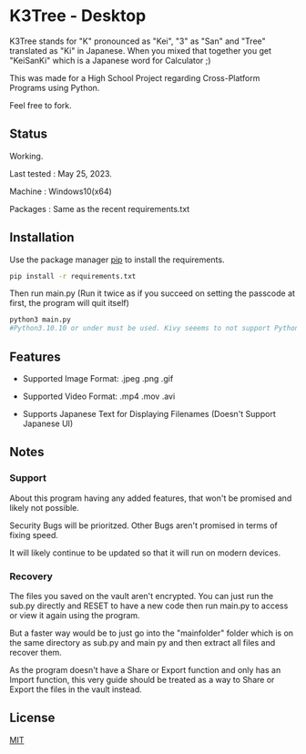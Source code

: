 # K3Tree - Desktop

K3Tree stands for "K" pronounced as "Kei", "3" as "San" and "Tree" translated as "Ki" in Japanese. When you mixed that together you get "KeiSanKi" which is a Japanese word for Calculator ;) 

This was made for a High School Project regarding Cross-Platform Programs using Python.

Feel free to fork.

## Status
Working.

Last tested : May 25, 2023.

Machine : Windows10(x64) 

Packages : Same as the recent requirements.txt


## Installation

Use the package manager [pip](https://pip.pypa.io/en/stable/) to install the requirements.

```bash
pip install -r requirements.txt
```
Then run main.py (Run it twice as if you succeed on setting the passcode at first, the program will quit itself)
```bash
python3 main.py 
#Python3.10.10 or under must be used. Kivy seeems to not support Python3.11 yet.

```
## Features
* Supported Image Format: .jpeg .png .gif

* Supported Video Format: .mp4 .mov .avi

* Supports Japanese Text for Displaying Filenames (Doesn't Support Japanese UI)


## Notes
### Support
About this program having any added features, that won't be promised and likely not possible.

Security Bugs will be prioritzed. Other Bugs aren't promised in terms of fixing speed.

It will likely continue to be updated so that it will run on modern devices.
### Recovery
The files you saved on the vault aren't encrypted. You can just run the sub.py directly and RESET to have a new code then
run main.py to access or view it again using the program.

But a faster way would be to just go into the "mainfolder" folder which is on the same directory as sub.py and main
py and then extract all files and recover them.

As the program doesn't have a Share or Export function and only has an Import function,
this very guide should be treated as a way to Share or Export the files in the vault instead.
## License

[MIT](https://choosealicense.com/licenses/mit/)
